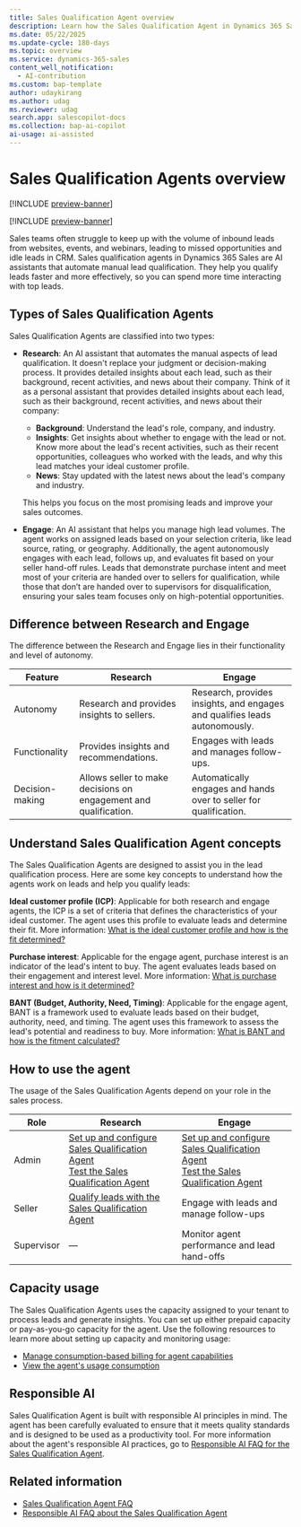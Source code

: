 ```yaml
---
title: Sales Qualification Agent overview
description: Learn how the Sales Qualification Agent in Dynamics 365 Sales can be your personal assistant in qualifying leads and improving sales outcomes.
ms.date: 05/22/2025
ms.update-cycle: 180-days
ms.topic: overview
ms.service: dynamics-365-sales
content_well_notification:
  - AI-contribution
ms.custom: bap-template
author: udaykirang
ms.author: udag
ms.reviewer: udag
search.app: salescopilot-docs
ms.collection: bap-ai-copilot
ai-usage: ai-assisted
---
```


# Sales Qualification Agents overview

[!INCLUDE [preview-banner](~/../shared-content/shared/preview-includes/preview-banner.md)]

[!INCLUDE [preview-banner](~/../shared-content/shared/preview-includes/preview-note-d365.md)]

Sales teams often struggle to keep up with the volume of inbound leads from websites, events, and webinars, leading to missed opportunities and idle leads in CRM. Sales qualification agents in Dynamics 365 Sales are AI assistants that automate manual lead qualification. They help you qualify leads faster and more effectively, so you can spend more time interacting with top leads.

## Types of Sales Qualification Agents

Sales Qualification Agents are classified into two types:

- **Research**: An AI assistant that automates the manual aspects of lead qualification. It doesn't replace your judgment or decision-making process. It provides detailed insights about each lead, such as their background, recent activities, and news about their company. Think of it as a personal assistant that provides detailed insights about each lead, such as their background, recent activities, and news about their company:

    - **Background**: Understand the lead's role, company, and industry.
    - **Insights**: Get insights about whether to engage with the lead or not. Know more about the lead's recent activities, such as their recent opportunities, colleagues who worked with the leads, and why this lead matches your ideal customer profile.
    - **News**: Stay updated with the latest news about the lead's company and industry.

    This helps you focus on the most promising leads and improve your sales outcomes.

- **Engage**: An AI assistant that helps you manage high lead volumes. The agent works on assigned leads based on your selection criteria, like lead source, rating, or geography. Additionally, the agent autonomously engages with each lead, follows up, and evaluates fit based on your seller hand-off rules. Leads that demonstrate purchase intent and meet most of your criteria are handed over to sellers for qualification, while those that don’t are handed over to supervisors for disqualification, ensuring your sales team focuses only on high-potential opportunities.  

## Difference between Research and Engage

The difference between the Research and Engage lies in their functionality and level of autonomy.  

| Feature | Research | Engage |
|---------|----------------|---------------|
| Autonomy | Research and provides insights to sellers. | Research, provides insights, and engages and qualifies leads autonomously. |
| Functionality | Provides insights and recommendations. | Engages with leads and manages follow-ups. |
| Decision-making | Allows seller to make decisions on engagement and qualification. | Automatically engages and hands over to seller for qualification. |

## Understand Sales Qualification Agent concepts

The Sales Qualification Agents are designed to assist you in the lead qualification process. Here are some key concepts to understand how the agents work on leads and help you qualify leads:

**Ideal customer profile (ICP)**: Applicable for both research and engage agents, the ICP is a set of criteria that defines the characteristics of your ideal customer. The agent uses this profile to evaluate leads and determine their fit. More information: [What is the ideal customer profile and how is the fit determined?](sales-qualification-agent-concepts.md#what-is-the-ideal-customer-profile-and-how-is-the-fit-determined)

**Purchase interest**: Applicable for the engage agent, purchase interest is an indicator of the lead's intent to buy. The agent evaluates leads based on their engagement and interest level. More information: [What is purchase interest and how is it determined?](sales-qualification-agent-concepts.md#what-is-purchase-interest-and-how-is-it-determined)

**BANT (Budget, Authority, Need, Timing)**: Applicable for the engage agent, BANT is a framework used to evaluate leads based on their budget, authority, need, and timing. The agent uses this framework to assess the lead's potential and readiness to buy. More information: [What is BANT and how is the fitment calculated?](sales-qualification-agent-concepts.md#what-is-bant-and-how-is-the-fitment-calculated)

## How to use the agent

The usage of the Sales Qualification Agents depend on your role in the sales process.  

| Role | Research | Engage |
|------|----------|--------|
| Admin | [Set up and configure Sales Qualification Agent](configure-sales-qualification-agent.md)<br>[Test the Sales Qualification Agent](test-sales-qualification-agent.md) | [Set up and configure Sales Qualification Agent](configure-sales-qualification-agent.md)<br>[Test the Sales Qualification Agent](test-sales-qualification-agent.md) |
| Seller | [Qualify leads with the Sales Qualification Agent](use-sales-qualification-agent.md) | Engage with leads and manage follow-ups |
| Supervisor | &mdash; | Monitor agent performance and lead hand-offs |

## Capacity usage

The Sales Qualification Agents uses the capacity assigned to your tenant to process leads and generate insights. You can set up either prepaid capacity or pay-as-you-go capacity for the agent. Use the following resources to learn more about setting up capacity and monitoring usage:  

- [Manage consumption-based billing for agent capabilities](copilot-consumption-based-billing.md)
- [View the agent's usage consumption](configure-sales-qualification-agent.md#view-the-agents-usage-consumption)

## Responsible AI

Sales Qualification Agent is built with responsible AI principles in mind. The agent has been carefully evaluated to ensure that it meets quality standards and is designed to be used as a productivity tool. For more information about the agent's responsible AI practices, go to [Responsible AI FAQ for the Sales Qualification Agent](faqs-sales-qualification-agent.md).

## Related information

- [Sales Qualification Agent FAQ](sales-qualification-agent-faq.md)
- [Responsible AI FAQ about the Sales Qualification Agent](faqs-sales-qualification-agent.md)
